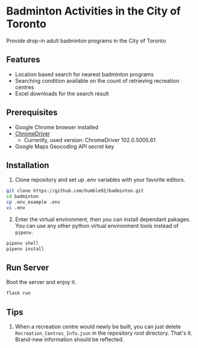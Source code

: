 Badminton Activities in the City of Toronto
============================================

Provide drop-in adult badminton programs in the City of Toronto

## Features

- Location based search for nearest badminton programs
- Searching condition available on the count of retrieving recreation centres
- Excel downloads for the search result

## Prerequisites

- Google Chrome browser installed
- [ChromeDriver](https://chromedriver.chromium.org/)
  - Currently, used version: ChromeDriver 102.0.5005.61
- Google Maps Geocoding API secret key

## Installation

1. Clone repository and set up .env variables with your favorite editors.

```bash
git clone https://github.com/humble92/badminton.git
cd badminton
cp .env_example .env
vi .env
```

2. Enter the virtual environment, then you can install dependant pakages. 
You can use any other python virtual environment tools instead of `pipenv`.

```bash
pipenv shell
pipenv install
```

## Run Server

Boot the server and enjoy it.

```bash
flask run
```

## Tips

1. When a recreation centre would newly be built, you can just delete 
`Recreation_Centres_Info.json` in the repository root directory. That's it. 
Brand-new information should be reflected.

